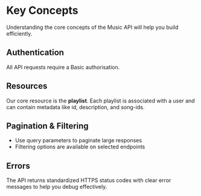 # Key Concepts

Understanding the core concepts of the Music API will help you build efficiently.

## Authentication

All API requests require a Basic authorisation.

## Resources

Our core resource is the **playlist**. Each playlist is associated with a user and can contain metadata like id, description, and song-ids.

## Pagination & Filtering

- Use query parameters to paginate large responses
- Filtering options are available on selected endpoints

## Errors

The API returns standardized HTTPS status codes with clear error messages to help you debug effectively.
